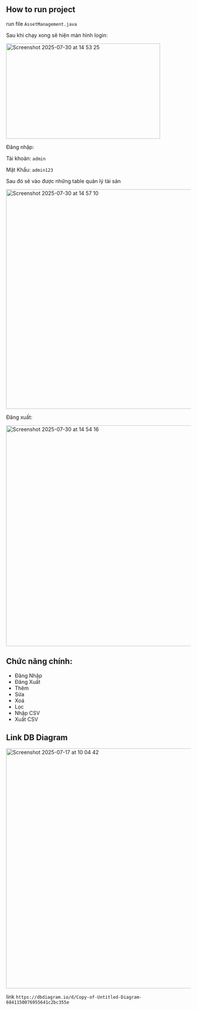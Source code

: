 ## How to run project

run file `AssetManagement.java`

Sau khi chạy xong sẽ hiện màn hình login:

<img width="420" height="260" alt="Screenshot 2025-07-30 at 14 53 25" src="https://github.com/user-attachments/assets/7002b542-01cd-44ed-a66c-c0beb36f929b" />

Đăng nhập:

Tài khoản: `admin`

Mật Khẩu: `admin123`

Sau đó sẽ vào được những table quản lý tài sản

<img width="901" height="599" alt="Screenshot 2025-07-30 at 14 57 10" src="https://github.com/user-attachments/assets/935c70f2-98d4-4e80-a1ee-0e520cad3d87" />

Đăng xuất:

<img width="901" height="602" alt="Screenshot 2025-07-30 at 14 54 16" src="https://github.com/user-attachments/assets/3d895ac8-fead-4b56-9e45-01fd6f160c31" />

## Chức năng chính:
+ Đăng Nhập
+ Đăng Xuất
+ Thêm
+ Sửa
+ Xoá
+ Lọc
+ Nhập CSV
+ Xuất CSV

## Link DB Diagram

<img width="1027" height="655" alt="Screenshot 2025-07-17 at 10 04 42" src="https://github.com/user-attachments/assets/848157e7-64a2-41dd-a0d4-81068e949387" />

link `https://dbdiagram.io/d/Copy-of-Untitled-Diagram-6841150076955641c2bc355e`
